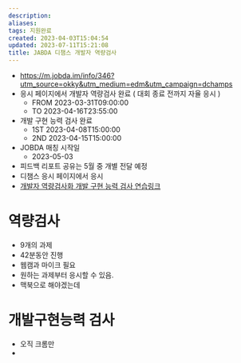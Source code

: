 ```yaml
---
description:
aliases: 
tags: 지원완료
created: 2023-04-03T15:04:54
updated: 2023-07-11T15:21:08
title: JABDA 디챔스 개발자 역량검사
---
```

- https://m.jobda.im/info/346?utm_source=okky&utm_medium=edm&utm_campaign=dchamps
- 응시 페이지에서 개발자 역량검사 완료 ( 대회 종료 전까지 자율 응시 )
	- FROM 2023-03-31T09:00:00
	- TO 2023-04-16T23:55:00
- 개발 구현 능력 검사 완료
	- 1ST 2023-04-08T15:00:00
	- 2ND 2023-04-15T15:00:00
- JOBDA 매칭 시작일
	- 2023-05-03
- 피드백 리포트 공유는 5월 중 개별 전달 예정
- 디챔스 응시 페이지에서 응시
- [개발자 역량검사화 개발 구현 능력 검사 연습링크](https://www.jobda.im/phs/test)

# 역량검사

- 9개의 과제
- 42분동안 진행
- 웹캠과 마이크 필요
- 원하는 과제부터 응시할 수 있음. 
- 맥북으로 해야겠는데

# 개발구현능력 검사

- 오직 크롬만
- 